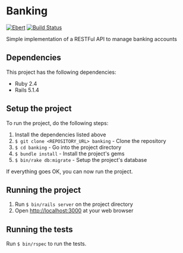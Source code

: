 # Banking

[![Ebert](https://ebertapp.io/github/ruan-brandao/banking.svg)](https://ebertapp.io/github/ruan-brandao/banking)
[![Build Status](https://semaphoreci.com/api/v1/ruan-brandao/banking/branches/master/badge.svg)](https://semaphoreci.com/ruan-brandao/banking)

Simple implementation of a RESTFul API to manage banking accounts

## Dependencies
This project has the following dependencies:

* Ruby 2.4
* Rails 5.1.4

## Setup the project
To run the project, do the following steps:

1. Install the dependencies listed above
2. `$ git clone <REPOSITORY_URL> banking` - Clone the repository
3. `$ cd banking` - Go into the project directory
4. `$ bundle install` - Install the project's gems
5. `$ bin/rake db:migrate` - Setup the project's database

If everything goes OK, you can now run the project.

## Running the project
1. Run `$ bin/rails server` on the project directory
2. Open [http://localhost:3000](http://localhost:3000) at your web browser

## Running the tests
Run `$ bin/rspec` to run the tests.
